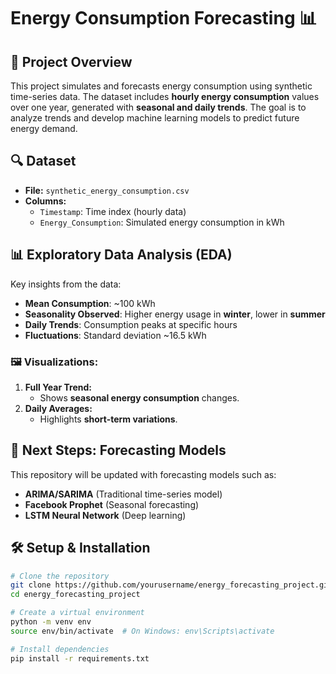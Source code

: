 # Energy Consumption Forecasting 📊

## 📌 Project Overview
This project simulates and forecasts energy consumption using synthetic time-series data. The dataset includes **hourly energy consumption** values over one year, generated with **seasonal and daily trends**. The goal is to analyze trends and develop machine learning models to predict future energy demand.

## 🔍 Dataset
- **File:** `synthetic_energy_consumption.csv`
- **Columns:** 
  - `Timestamp`: Time index (hourly data)
  - `Energy_Consumption`: Simulated energy consumption in kWh

## 📊 Exploratory Data Analysis (EDA)
Key insights from the data:
- **Mean Consumption**: ~100 kWh
- **Seasonality Observed**: Higher energy usage in **winter**, lower in **summer**
- **Daily Trends**: Consumption peaks at specific hours
- **Fluctuations**: Standard deviation ~16.5 kWh

### 🖼 Visualizations:
1. **Full Year Trend:**
   - Shows **seasonal energy consumption** changes.
2. **Daily Averages:**
   - Highlights **short-term variations**.

## 🚀 Next Steps: Forecasting Models
This repository will be updated with forecasting models such as:
- **ARIMA/SARIMA** (Traditional time-series model)
- **Facebook Prophet** (Seasonal forecasting)
- **LSTM Neural Network** (Deep learning)

## 🛠 Setup & Installation
```bash
# Clone the repository
git clone https://github.com/yourusername/energy_forecasting_project.git
cd energy_forecasting_project

# Create a virtual environment
python -m venv env
source env/bin/activate  # On Windows: env\Scripts\activate

# Install dependencies
pip install -r requirements.txt
